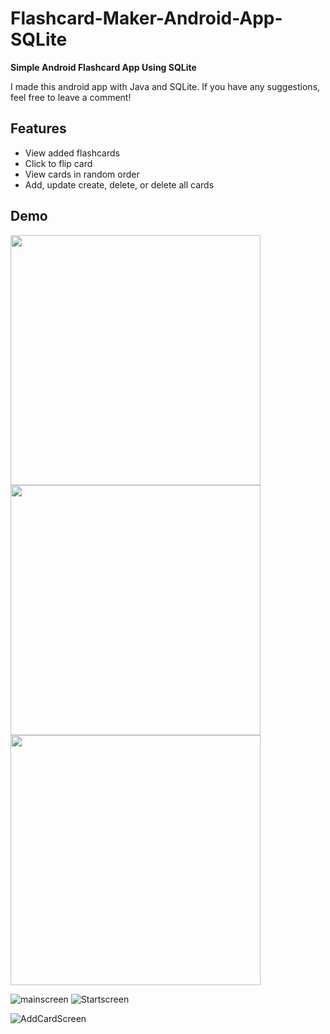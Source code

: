 # Flashcard-Maker-Android-App-SQLite
<b>Simple Android Flashcard App Using SQLite</b>
<p>I made this android app with Java and SQLite. If you have any suggestions, feel free to leave a comment!</p>

## Features
<ul>
<li>View added flashcards</li>
<li>Click to flip card</li>
<li>View cards in random order</li>
<li>Add, update create, delete, or delete all cards</li>
</ul>

## Demo 
<img src="https://user-images.githubusercontent.com/122884728/216902836-6b3f11aa-3d8a-495f-a729-3550de844cb7.png" width="400">
<img src="https://user-images.githubusercontent.com/122884728/216902863-ad0acd96-7712-41b9-bda5-d46dad68a4b3.png" width="400">
<img src="https://user-images.githubusercontent.com/122884728/216902570-9e880a29-eaf3-4f2d-bb22-bb348ec76b30.png" width="400">

![mainscreen](https://user-images.githubusercontent.com/122884728/216902836-6b3f11aa-3d8a-495f-a729-3550de844cb7.png)
![Startscreen](https://user-images.githubusercontent.com/122884728/216902863-ad0acd96-7712-41b9-bda5-d46dad68a4b3.png)

![AddCardScreen](https://user-images.githubusercontent.com/122884728/216902570-9e880a29-eaf3-4f2d-bb22-bb348ec76b30.png)

